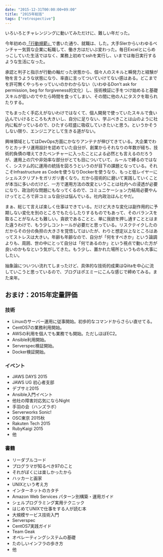 ```yaml
---
date: "2015-12-31T00:00:00+09:00"
title: "2015年総括"
tags: ["retrospective"]
---
```


いろいろとチャレンジングに動いてみただけに、難しい年だった。

今年初めの[「行動規範」](http://chroju.github.io/blog/2015/01/12/post/)で書いた通り、就職は、した。大手SIerからいわゆるベンチャー気質な企業に転職して、働き方はだいぶ変わった。毎日Excelとにらめっこしていた生活ではなく、業務上初めてsshを実行し、いまでは毎日実行するような生活になった。

承認と判子と指示が行動の軸だった状態から、個々人のスキルと瞬発力と経験が物を言うような状態になり、率直に言ってついていけてない感はある。どこまでを許可無くやっちゃっていいのかわからない（いわゆるDon’t ask for permission, beg for forgiveness的文化）し、技術検証に手をつけ始めると基礎スキルが低いのでやたら時間を食ってしまい、その間に他の人にタスクを取られたりする。

でもまったく手応えがないわけではなくて、個人開発で使っていたスキルで食い込んでいけるところも大きいし、自分に足りない、学ぶべきことは山のように社内に転がっているので、ひたすら旺盛に吸収していきたいと思う。というかそうしない限り、エンジニアとして生きる道がない。

興味領域としてはDevOps方面にかなりアンテナが伸びてきている。大企業でわりとカッチリ運用設計を認めていた自分が、創業からそれなりの年数が経ち、技術的負債の増えてきたベンチャーに入ったことによる必然とも言えるのだろうが、運用上の穴や非効率な部分がとても目についていて、ルールで縛るのではなく、システム的に運用の統括を図ろうというのが目下の課題となっている。それこそInfrastructure as Codeを使うなりDockerを使うなり、もっと低レイヤーにシェルスクリプトをガリガリ書くなり。だから技術的に磨いて実践していくことが本当に多いのだけど、一方で運用方法の改変ということは社内への浸透が必要になり、政治的な問題にもなってくるので、コミュニケーション力結局必要やんけってところで非コミュな自分は悩んでいる。社内政治ほんとやだ。

まぁ、総じて言えば楽しく仕事はできている。だけど大きな変化は副作用的に予期しない変化を別のところでもたらしたりするものでもあって、そのバランスを取ることがなんとも難しい。貪欲であることと、単に我欲を押し通すこととはまた違うわけで、もう少しコントールが必要だと思っている。リスクテイクしたのだからその分の負担の大きさを覚悟してはいたが、わりと想定以上なところはあってストレスは大きい。年齢も年齢なので、自分が「何をすべきか」という論調よりも、周囲、世の中にとって自分は「何であるのか」という視点で動いた方が良いのかもなという気がしてきた。もう少し、置かれた場所というものも大事にしたい。

抽象論についつい流れてしまったけど、具体的な技術的成果はQiitaを中心に流していこうと思っているので、ブログはポエミーにこんな感じで締めてみる。また来年。

## おまけ：2015年定量評価

### 技術

- Linuxのサーバー運用に従事開始。初歩的なコマンドからさらい直せてる。
- CentOS7の業務利用開始。
- AWSの利用を個人でも業務でも開始。ただしほぼEC2。
- Ansible利用開始。
- Serverspec検証開始。
- Docker検証開始。

### イベント

- JAWS DAYS 2015
- JAWS UG 初心者支部
- デブサミ2015
- Ansible入門イベント
- 他社の障害対応気にならNight
- 手羽の会（ハンズラボ）
- Serverworks Sonic!
- OSC東京 2015秋
- Rakuten Tech 2015
- RubyKaigi 2015
- 他

### 書籍

- リーダブルコード
- プログラマが知るべき97のこと
- それがぼくには楽しかったから
- ハッカーと画家
- UNIXという考え方
- インターネットのカタチ
- Amazon Web Services パターン別構築・運用ガイド
- シェルプログラミング実用テクニック
- はじめてUNIXで仕事をする人が読む本
- 大規模サービス技術入門
- Serverspec
- CentOS7実践ガイド
- Team Geak
- オペレーティングシステムの基礎
- たのしいインフラの歩き方
- 他
